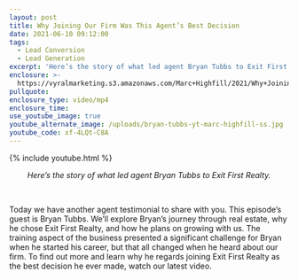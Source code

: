 ```yaml
---
layout: post
title: Why Joining Our Firm Was This Agent’s Best Decision
date: 2021-06-10 09:12:00
tags:
  - Lead Conversion
  - Lead Generation
excerpt: 'Here’s the story of what led agent Bryan Tubbs to Exit First Realty. '
enclosure: >-
  https://vyralmarketing.s3.amazonaws.com/Marc+Highfill/2021/Why+Joining+Our+Firm+Was+This+Agent%E2%80%99s+Best+Decision+(1).mp4
pullquote:
enclosure_type: video/mp4
enclosure_time:
use_youtube_image: true
youtube_alternate_image: /uploads/bryan-tubbs-yt-marc-highfill-ss.jpg
youtube_code: xf-4LQt-C8A
---
```

{% include youtube.html %}

<center><em>Here&rsquo;s the story of what led agent Bryan Tubbs to Exit First Realty.</em></center>

&nbsp;

Today we have another agent testimonial to share with you. This episode’s guest is Bryan Tubbs. We’ll explore Bryan’s journey through real estate, why he chose Exit First Realty, and how he plans on growing with us. The training aspect of the business presented a significant challenge for Bryan when he started his career, but that all changed when he heard about our firm. To find out more and learn why he regards joining Exit First Realty as the best decision he ever made, watch our latest video.
